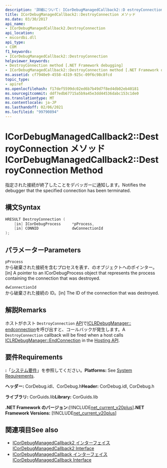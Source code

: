 ```yaml
---
description: '詳細について: ICorDebugManagedCallback2::D estroyConnection メソッド'
title: ICorDebugManagedCallback2::DestroyConnection メソッド
ms.date: 03/30/2017
api_name:
- ICorDebugManagedCallback2.DestroyConnection
api_location:
- mscordbi.dll
api_type:
- COM
f1_keywords:
- ICorDebugManagedCallback2::DestroyConnection
helpviewer_keywords:
- DestroyConnection method [.NET Framework debugging]
- ICorDebugManagedCallback2::DestroyConnection method [.NET Framework debugging]
ms.assetid: cf7940e9-4558-4319-925c-09f6c98c8fcd
topic_type:
- apiref
ms.openlocfilehash: f17def5599dc02ed6b7b49d7f8ed4db02eb40181
ms.sourcegitcommit: ddf7edb67715a5b9a45e3dd44536dabc153c1de0
ms.translationtype: MT
ms.contentlocale: ja-JP
ms.lasthandoff: 02/06/2021
ms.locfileid: "99790894"
---
```

# <a name="icordebugmanagedcallback2destroyconnection-method"></a><span data-ttu-id="4c023-103">ICorDebugManagedCallback2::DestroyConnection メソッド</span><span class="sxs-lookup"><span data-stu-id="4c023-103">ICorDebugManagedCallback2::DestroyConnection Method</span></span>

<span data-ttu-id="4c023-104">指定された接続が終了したことをデバッガーに通知します。</span><span class="sxs-lookup"><span data-stu-id="4c023-104">Notifies the debugger that the specified connection has been terminated.</span></span>  
  
## <a name="syntax"></a><span data-ttu-id="4c023-105">構文</span><span class="sxs-lookup"><span data-stu-id="4c023-105">Syntax</span></span>  
  
```cpp  
HRESULT DestroyConnection (  
    [in] ICorDebugProcess     *pProcess,  
    [in] CONNID               dwConnectionId  
);  
```  
  
## <a name="parameters"></a><span data-ttu-id="4c023-106">パラメーター</span><span class="sxs-lookup"><span data-stu-id="4c023-106">Parameters</span></span>  

 `pProcess`  
 <span data-ttu-id="4c023-107">から破棄された接続を含むプロセスを表す、のオブジェクトへのポインター。</span><span class="sxs-lookup"><span data-stu-id="4c023-107">[in] A pointer to an ICorDebugProcess object that represents the process containing the connection that was destroyed.</span></span>  
  
 `dwConnectionId`  
 <span data-ttu-id="4c023-108">から破棄された接続の ID。</span><span class="sxs-lookup"><span data-stu-id="4c023-108">[in] The ID of the connection that was destroyed.</span></span>  
  
## <a name="remarks"></a><span data-ttu-id="4c023-109">解説</span><span class="sxs-lookup"><span data-stu-id="4c023-109">Remarks</span></span>  

 <span data-ttu-id="4c023-110">ホストがホスト `DestroyConnection` [API](../hosting/index.md)で[ICLRDebugManager:: endconnection](../hosting/iclrdebugmanager-endconnection-method.md)を呼び出すと、コールバックが発生します。</span><span class="sxs-lookup"><span data-stu-id="4c023-110">A `DestroyConnection` callback will be fired when a host calls [ICLRDebugManager::EndConnection](../hosting/iclrdebugmanager-endconnection-method.md) in the [Hosting API](../hosting/index.md).</span></span>  
  
## <a name="requirements"></a><span data-ttu-id="4c023-111">要件</span><span class="sxs-lookup"><span data-stu-id="4c023-111">Requirements</span></span>  

 <span data-ttu-id="4c023-112">**:**「[システム要件](../../get-started/system-requirements.md)」を参照してください。</span><span class="sxs-lookup"><span data-stu-id="4c023-112">**Platforms:** See [System Requirements](../../get-started/system-requirements.md).</span></span>  
  
 <span data-ttu-id="4c023-113">**ヘッダー:** CorDebug.idl、CorDebug.h</span><span class="sxs-lookup"><span data-stu-id="4c023-113">**Header:** CorDebug.idl, CorDebug.h</span></span>  
  
 <span data-ttu-id="4c023-114">**ライブラリ:** CorGuids.lib</span><span class="sxs-lookup"><span data-stu-id="4c023-114">**Library:** CorGuids.lib</span></span>  
  
 <span data-ttu-id="4c023-115">**.NET Framework のバージョン:**[!INCLUDE[net_current_v20plus](../../../../includes/net-current-v20plus-md.md)]</span><span class="sxs-lookup"><span data-stu-id="4c023-115">**.NET Framework Versions:** [!INCLUDE[net_current_v20plus](../../../../includes/net-current-v20plus-md.md)]</span></span>  
  
## <a name="see-also"></a><span data-ttu-id="4c023-116">関連項目</span><span class="sxs-lookup"><span data-stu-id="4c023-116">See also</span></span>

- [<span data-ttu-id="4c023-117">ICorDebugManagedCallback2 インターフェイス</span><span class="sxs-lookup"><span data-stu-id="4c023-117">ICorDebugManagedCallback2 Interface</span></span>](icordebugmanagedcallback2-interface.md)
- [<span data-ttu-id="4c023-118">ICorDebugManagedCallback インターフェイス</span><span class="sxs-lookup"><span data-stu-id="4c023-118">ICorDebugManagedCallback Interface</span></span>](icordebugmanagedcallback-interface.md)
